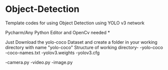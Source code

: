 # Object-Detection
Template codes for using Object Detection using YOLO v3 network

Pycharm/Any Python Editor and OpenCv needed *

Just Download the yolo-coco Dataset and create a folder in your working directory with name "yolo-coco"
Structure of working directory-
-yolo-coco
    -coco-names.txt
    -yolov3.weights
    -yolov3.cfg
    
-camera.py
-video.py
-image.py
